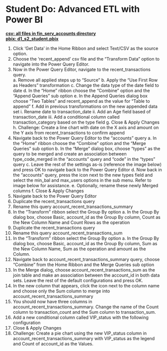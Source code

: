 # Student Do: Advanced ETL with Power BI

[**csv: all files in fin_serv_accounts directory**](https://github.com/dave-melillo/advanced_powerbi/tree/main/data/fin_serv_accounts)<br>
[**pbix: d1_s2_student.pbix**](https://github.com/dave-melillo/advanced_powerbi/blob/main/pbix_files/d1_s3_student.pbix
)


1. Click ‘Get Data’ in the Home Ribbon and select Text/CSV as the source option. </br>
2. Choose the ‘recent_append’ csv file and the “Transform Data” option to navigate into the Power Query Editor. 
3. Now in the Power Query Editor, navigate to the recent_transactions query. </br>
    a. Remove all applied steps up to “Source”
    b. Apply the “Use First Row as Headers” transformation
    c. Change the data type of the date field to date
    d. In the “Home” ribbon choose the “Combine” option and the “Append Queries” sub option
    e. In the Append Queries dialog box choose “Two Tables” and recent_append as the value for “Table to append”
    f. Add in previous transformations on the new appended data set 
        i. Rename date to transaction_date
       ii. Add an Age field based of transaction_date
       iii. Add a conditional column called transaction_category based on the type field
    g. Close & Apply Changes
    h. Challenge: Create a line chart with date on the X axis and amount on the Y axis from recent_transactions to confirm append
4. Navigate back to the Power Query Editor to the “accounts” query
    a. In the “Home” ribbon choose the “Combine” option and the “Merge Queries” sub option
    b. In the “Merge” dialog box, choose “types” as the query to be merged and create an association between type_code_merged in the “accounts” query and “code” in the “types” query 
    c. Leave the rest of the settings as-is (reference the image below) and press OK to navigate back to the Power Query Editor
    d. Now back in the “accounts” query, press the icon next to the new types field and select the min_bal and max_users options in the sub menu. Refer to image below for assistance. 
    e. Optionally, rename these newly Merged columns
    f. Close & Apply Changes
5. Navigate back to the Power Query Editor
6. Duplicate the recent_transactions query
7. Rename this query account_recent_transactions_summary
8. In the “Transform” ribbon select the Group By option
    a. In the Group By dialog box, choose Basic, account_id as the Group By column, Count as the New Column Name and Count Rows as the operation
9. Duplicate the recent_transactions query
10. Rename this query account_recent_transactions_sum
11. In the “Transform” ribbon select the Group By option
    a. In the Group By dialog box, choose Basic, account_id as the Group By column, Sum as the New Column Name, Sum as the operation and amount as the Column.
12. Navigate back to account_recent_transactions_summary query, choose “Combine” from the Home Ribbon and the Merge Queries sub option
13. In the Merge dialog, choose account_recent_transactions_sum as the join table and make an association between the account_id in both data sets. Leave the rest of the default configurations and press OK. 
14. In the new column that appears, click the icon next to the column name and choose only the Sum column to merge into account_recent_transactions_summary
15. You should now have three columns in account_recent_transactions_summary. Change the name of the Count column to transaction_count and the Sum column to transaction_sum. 
16. Add a new conditional column called VIP_status with the following configuration
17. Close & Apply Changes
18. Challenge: Create a pie chart using the new VIP_status column in account_recent_transactions_summary with VIP_status as the legend and Count of account_id as the Values. 

